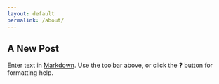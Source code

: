 ```yaml
---
layout: default
permalink: /about/
---
```


## A New Post

Enter text in [Markdown](http://daringfireball.net/projects/markdown/). Use the toolbar above, or click the **?** button for formatting help.
